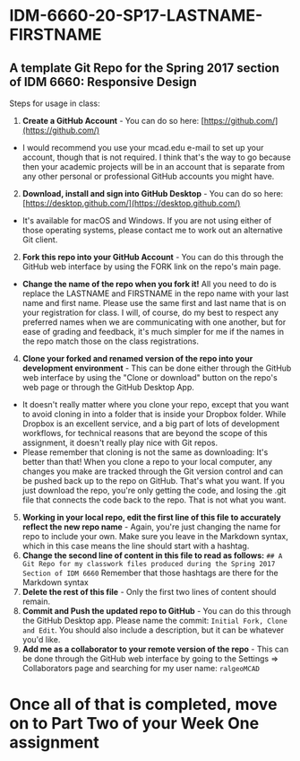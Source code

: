 # IDM-6660-20-SP17-LASTNAME-FIRSTNAME

## A template Git Repo for the Spring 2017 section of IDM 6660: Responsive Design

Steps for usage in class:

1. **Create a GitHub Account** - You can do so here: [https://github.com/](https://github.com/)
  * I would recommend you use your mcad.edu e-mail to set up your account, though that is not required. I think that's the way to go because then your academic projects will be in an account that is separate from any other personal or professional GitHub accounts you might have.
2. **Download, install and sign into GitHub Desktop** - You can do so here: [https://desktop.github.com/](https://desktop.github.com/)
  * It's available for macOS and Windows. If you are not using either of those operating systems, please contact me to work out an alternative Git client.
2. **Fork this repo into your GitHub Account** - You can do this through the GitHub web interface by using the FORK link on the repo's main page.
  * **Change the name of the repo when you fork it!** All you need to do is replace the LASTNAME and FIRSTNAME in the repo name with your last name and first name. Please use the same first and last name that is on your registration for class. I will, of course, do my best to respect any preferred names when we are communicating with one another, but for ease of grading and feedback, it's much simpler for me if the names in the repo match those on the class registrations.
4. **Clone your forked and renamed version of the repo into your development environment** - This can be done either through the GitHub web interface by using the "Clone or download" button on the repo's web page or through the GitHub Desktop App.
  * It doesn't really matter where you clone your repo, except that you want to avoid cloning in into a folder that is inside your Dropbox folder. While Dropbox is an excellent service, and a big part of lots of development workflows, for technical reasons that are beyond the scope of this assignment, it doesn't really play nice with Git repos.
  * Please remember that cloning is not the same as downloading: It's better than that! When you clone a repo to your local computer, any changes you make are tracked through the Git version control and can be pushed back up to the repo on GitHub. That's what you want. If you just download the repo, you're only getting the code, and losing the .git file that connects the code back to the repo. That is not what you want.
5. **Working in your local repo, edit the first line of this file to accurately reflect the new repo name** - Again, you're just changing the name for repo to include your own. Make sure you leave in the Markdown syntax, which in this case means the line should start with a hashtag.
6. **Change the second line of content in this file to read as follows:** `## A Git Repo for my classwork files produced during the Spring 2017 Section of IDM 6660` Remember that those hashtags are there for the Markdown syntax
7. **Delete the rest of this file** - Only the first two lines of content should remain.
8. **Commit and Push the updated repo to GitHub** - You can do this through the GitHub Desktop app. Please name the commit: `Initial Fork, Clone and Edit`. You should also include a description, but it can be whatever you'd like.
9. **Add me as a collaborator to your remote version of the repo** - This can be done through the GitHub web interface by going to the Settings => Collaborators page and searching for my user name: `ralgeoMCAD`

# Once all of that is completed, move on to Part Two of your Week One assignment
